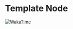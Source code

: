 # Template Node

[![WakaTime](https://wakatime.com/badge/user/b5dd94a4-c0ea-4c12-9cb2-41f984e74fdc/project/55c0e52a-67db-4986-9f16-4c62c87dd799.svg)](https://wakatime.com/badge/user/b5dd94a4-c0ea-4c12-9cb2-41f984e74fdc/project/55c0e52a-67db-4986-9f16-4c62c87dd799)
